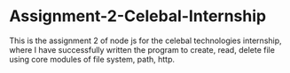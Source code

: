 # Assignment-2-Celebal-Internship
This is the assignment 2 of node js for the celebal technologies internship, where I have successfully written the program to create, read, delete file using core modules of file system, path, http.
